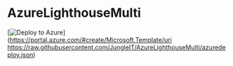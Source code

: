 # AzureLighthouseMulti


[![Deploy to Azure](https://aka.ms/deploytoazurebutton)](https://portal.azure.com/#create/Microsoft.Template/uri https://raw.githubusercontent.com/JungleIT/AzureLighthouseMulti/azuredeploy.json)


